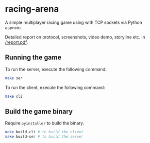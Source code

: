 # racing-arena

A simple multiplayer racing game using with TCP sockets via Python asyncio.

Detailed report on protocol, screenshots, video demo, storyline etc. in [/report.pdf](https://github.com/sxweetlollipop2912/racing-arena/blob/main/report.pdf).

## Running the game

To run the server, execute the following command:

```bash
make ser
```

To run the client, execute the following command:

```bash
make cli
```

## Build the game binary

Require `pyinstaller` to build the binary.

```bash
make build-cli # to build the client
make build-ser # to build the server
```
